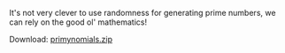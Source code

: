 It's not very clever to use randomness for generating prime numbers, we can rely on the good ol' mathematics!

Download: [primynomials.zip](https://cyberchallenge.s3.eu-south-1.amazonaws.com/cryptography/primynomials.zip)
